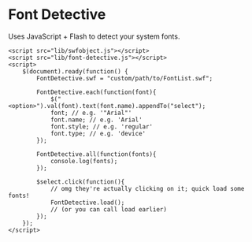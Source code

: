 # Font Detective

Uses JavaScript + Flash to detect your system fonts.

	<script src="lib/swfobject.js"></script>
	<script src="lib/font-detective.js"></script>
	<script>
		$(document).ready(function() {
			FontDetective.swf = "custom/path/to/FontList.swf";
			
			FontDetective.each(function(font){
				$("<option>").val(font).text(font.name).appendTo("select");
				font; // e.g. '"Arial"'
				font.name; // e.g. 'Arial'
				font.style; // e.g. 'regular'
				font.type; // e.g. 'device'
			});
			
			FontDetective.all(function(fonts){
				console.log(fonts);
			});
			
			$select.click(function(){
				// omg they're actually clicking on it; quick load some fonts!
				FontDetective.load();
				// (or you can call load earlier)
			});
		});
	</script>
